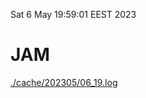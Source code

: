 Sat  6 May 19:59:01 EEST 2023
# JAM
<a href='./cache/202305/06_19.log'>./cache/202305/06_19.log</a>

